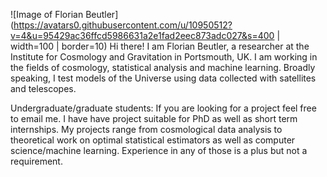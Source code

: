 ![Image of Florian Beutler](https://avatars0.githubusercontent.com/u/10950512?v=4&u=95429ac36ffcd5986631a2e1fad2eec873adc027&s=400 | width=100 | border=10)
Hi there! I am Florian Beutler, a researcher at the Institute for Cosmology and Gravitation in Portsmouth, UK. I am working in the fields of cosmology, statistical analysis and machine learning. Broadly speaking, I test models of the Universe using data collected with satellites and telescopes.

Undergraduate/graduate students: If you are looking for a project feel free to email me. I have have project suitable for PhD as well as short term internships. My projects range from cosmological data analysis to theoretical work on optimal statistical estimators as well as computer science/machine learning. Experience in any of those is a plus but not a requirement.
